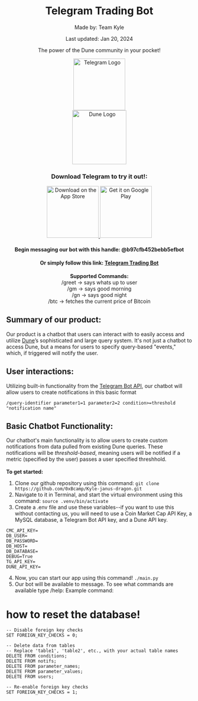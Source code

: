 <h1 align="center">Telegram Trading Bot</h1> 
<div align="center">
  <p>Made by: Team Kyle</p>
  <p>Last updated: Jan 20, 2024</p>
  <p>The power of the Dune community in your pocket!</p>
  <div style="display: flex; align-items: center; justify-content: center; flex-direction: column;">
    <a href="https://telegram.org/">
    <img alt="Telegram Logo" src="https://upload.wikimedia.org/wikipedia/commons/thumb/8/82/Telegram_logo.svg/2048px-Telegram_logo.svg.png" width="140">
    </a>
    <a href="https://dune.com/">
      <img alt="Dune Logo" src="https://cdn-images.himalayas.app/d05wh7oxdola32ep86joa8x0wzhc" width="146">
    </a>
  </div>
  <h3>Download Telegram to try it out!:</h3>
</div>

<div align="center">
  <a href="https://apps.apple.com/us/app/telegram-messenger/id686449807">
    <img alt="Download on the App Store" title="App Store" src="http://i.imgur.com/0n2zqHD.png" width="140">
  </a>

  <a href="https://play.google.com/store/apps/details?id=org.telegram.messenger&hl=en_US&gl=US&pli=1">
    <img alt="Get it on Google Play" title="Google Play" src="http://i.imgur.com/mtGRPuM.png" width="140">
  </a>
  <h4>Begin messaging our bot with this handle: @b97cfb452bebb5efbot</h4>
  <h4>
    Or simply follow this link: <a href="https://t.me/b97cfb452bebb5efbot">Telegram Trading Bot</a>
  </h4>
  <p>
    <strong> Supported Commands: </strong><br/>
    /greet -> says whats up to user <br/>
    /gm -> says good morning <br/>
    /gn -> says good night <br/>
    /btc -> fetches the current price of Bitcoin <br/>
  </p>
</div>

## Summary of our product:
Our product is a chatbot that users can interact with to easily access and utilize [Dune](https://dune.com/)’s sophisticated and large query system. It's not just a chatbot to access Dune, but a means for users to specify query-based "events," which, if triggered will notify the user.

## User interactions:
Utilizing built-in functionality from the [Telegram Bot API](https://core.telegram.org/bots/api), our chatbot will allow users to create notifications in this basic format
```
/query-identifier parameter1=1 parameter2=2 condition>=threshold "notification name"
```

## Basic Chatbot Functionality:
Our chatbot's main functionality is to allow users to create custom notifications from data pulled from existing Dune queries. These notifications will be _threshold-based_, meaning users will be notified if a metric (specified by the user) passes a user specified threshhold. <br/><br/>
**To get started:** <br/>
1. Clone our github repository using this command: 
``` git clone https://github.com/0xBcamp/Kyle-janus-dragon.git ```
2. Navigate to it in Terminal, and start the virtual environment using this command:
``` source .venv/bin/activate ```
3. Create a .env file and use these variables--if you want to use this without contacting us, you will need to use a Coin Market Cap API Key, a MySQL database, a Telegram Bot API key, and a Dune API key. 
```
CMC_API_KEY=
DB_USER=
DB_PASSWORD=
DB_HOST=
DB_DATABASE=
DEBUG=True
TG_API_KEY=
DUNE_API_KEY=
```
4. Now, you can start our app using this command!
``` ./main.py ```
5. Our bot will be available to message. To see what commands are available type /help:
Example command:
``` ```
# how to reset the database!
```
-- Disable foreign key checks
SET FOREIGN_KEY_CHECKS = 0;

-- Delete data from tables
-- Replace 'table1', 'table2', etc., with your actual table names
DELETE FROM conditions;
DELETE FROM notifs;
DELETE FROM parameter_names;
DELETE FROM parameter_values;
DELETE FROM users;

-- Re-enable foreign key checks
SET FOREIGN_KEY_CHECKS = 1;
```
